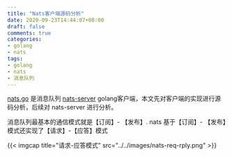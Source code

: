 ```yaml
---
title: "Nats客户端源码分析"
date: 2020-09-23T14:44:07+08:00
draft: false
comments: true
categories:
- golang
- nats
tags:
- golang
- nats
- 消息队列
---
```


[nats.go](https://github.com/nats-io/nats.go) 是消息队列 [nats-server](https://github.com/nats-io/nats-server) golang客户端，本文先对客户端的实现进行源码分析，后续对 nats-server 进行分析。

消息队列最基本的通信模式就是【订阅】- 【发布】. nats 基于【订阅】- 【发布】模式还实现了【请求】-【应答】模式

{{< imgcap title="请求-应答模式" src="../../images/nats-req-rply.png" >}}





